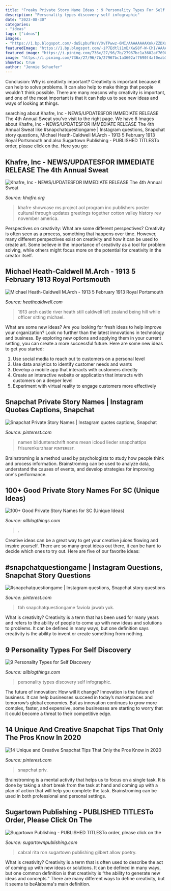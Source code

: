 ```yaml
---
title: "Freaky Private Story Name Ideas : 9 Personality Types For Self Discovery"
description: "Personality types discovery self infographic"
date: "2023-08-30"
categories:
- "ideas"
tags: ["ideas"]
images:
- "https://1.bp.blogspot.com/-du5LpbufHsY/XvTPwwz-6MI/AAAAAAAAXnk/ZZDXaH_-h3IZemtYVDcWELHsKWqY0uuqgCK4BGAsYHg/d/12.png"
featuredImage: "https://1.bp.blogspot.com/-iP7Edtli1mE/XwS8f-W-ChI/AAAAAAAAXz4/vxsctBRKm0EstUh8WSWM45N9ky-9HgFWgCK4BGAsYHg/d/12.jpg"
featured_image: "https://i.pinimg.com/736x/27/96/7b/27967bc1a3602af7690f4af0eab37b6a.jpg"
image: "https://i.pinimg.com/736x/27/96/7b/27967bc1a3602af7690f4af0eab37b6a.jpg"
ShowToc: true
author: "Jennie Schaefer"
---
```



Conclusion: Why is creativity important?
Creativity is important because it can help to solve problems. It can also help to make things that people wouldn't think possible. There are many reasons why creativity is important, and one of the most important is that it can help us to see new ideas and ways of looking at things.

	

		
searching about Khafre, Inc - NEWS/UPDATES﻿FOR IMMEDIATE RELEASE The 4th Annual Sweat you've visit to the right page. We have 8 Images about Khafre, Inc - NEWS/UPDATES﻿FOR IMMEDIATE RELEASE The 4th Annual Sweat like #snapchatquestiongame | Instagram questions, Snapchat story questions, Michael Heath-Caldwell M.Arch - 1913 5 February 1913 Royal Portsmouth and also Sugartown Publishing - PUBLISHED TITLESTo order, please click on the. Here you go:
		
    
## Khafre, Inc - NEWS/UPDATES﻿FOR IMMEDIATE RELEASE The 4th Annual Sweat

<img loading=lazy src="http://www.khafre.org/yahoo_site_admin/assets/images/SweatEquitySymposium_11x17poster_rev.273170753_std.jpg" onerror="this.onerror=null;this.src='https://tse3.mm.bing.net/th?id=OIP.8R6Axlz68WR3SwGYG6qGyAHaLc&amp;pid=15.1';" alt="Khafre, Inc - NEWS/UPDATES﻿FOR IMMEDIATE RELEASE The 4th Annual Sweat">

_Source: khafre.org_

>khafre showcase ms project aol program inc publishers poster cultural through updates greetings together cotton valley history rev november america. 

	

Perspectives on creativity: What are some different perspectives?
Creativity is often seen as a process, something that happens over time. However, many different perspectives exist on creativity and how it can be used to create art. Some believe in the importance of creativity as a tool for problem solving, while others might focus more on the potential for creativity in the creator itself.

    
## Michael Heath-Caldwell M.Arch - 1913 5 February 1913 Royal Portsmouth

<img loading=lazy src="http://www.heathcaldwell.com/yahoo_site_admin/assets/images/1913_Ormuz_Caslte.11722042_std.jpg" onerror="this.onerror=null;this.src='https://tse2.mm.bing.net/th?id=OIP.-AoFNRKxRNRXs2p3dh5m6gHaHk&amp;pid=15.1';" alt="Michael Heath-Caldwell M.Arch - 1913 5 February 1913 Royal Portsmouth">

_Source: heathcaldwell.com_

>1913 arch castle river heath still caldwell left zealand being hill while officer sitting michael. 

	

What are some new ideas?
Are you looking for fresh ideas to help improve your organization? Look no further than the latest innovations in technology and business. By exploring new options and applying them in your current setting, you can create a more successful future. Here are some new ideas to get you started: 
1. Use social media to reach out to customers on a personal level 
2. Use data analytics to identify customer needs and wants 
3. Develop a mobile app that interacts with customers directly 
4. Create an interactive website or application that interacts with customers on a deeper level 
5. Experiment with virtual reality to engage customers more effectively 

    
## Snapchat Private Story Names | Instagram Quotes Captions, Snapchat

<img loading=lazy src="https://i.pinimg.com/736x/95/3a/d6/953ad6e3e5775d8579d13c553c2f4c31.jpg" onerror="this.onerror=null;this.src='https://tse1.mm.bing.net/th?id=OIP.B_qAiLDQBDjlgV3odsLA8gHaMx&amp;pid=15.1';" alt="Snapchat Private Story Names | Instagram quotes captions, Snapchat">

_Source: pinterest.com_

>namen bildunterschrift noms mean icloud lieder snapchattips frisurenkurzhaar ᴘɪɴᴛᴇʀᴇsᴛ. 

	

Brainstroming is a method used by psychologists to study how people think and process information. Brainstroming can be used to analyze data, understand the causes of events, and develop strategies for improving one's performance.

    
## 100+ Good Private Story Names For SC (Unique Ideas)

<img loading=lazy src="https://1.bp.blogspot.com/-du5LpbufHsY/XvTPwwz-6MI/AAAAAAAAXnk/ZZDXaH_-h3IZemtYVDcWELHsKWqY0uuqgCK4BGAsYHg/d/12.png" onerror="this.onerror=null;this.src='https://tse3.mm.bing.net/th?id=OIP.oBaMzXEdSwJwxZmPQCF3DwHaRO&amp;pid=15.1';" alt="100+ Good Private Story Names for SC (Unique Ideas)">

_Source: allblogthings.com_

>. 

	

Creative ideas can be a great way to get your creative juices flowing and inspire yourself. There are so many great ideas out there, it can be hard to decide which ones to try out. Here are five of our favorite ideas: 

    
## #snapchatquestiongame | Instagram Questions, Snapchat Story Questions

<img loading=lazy src="https://i.pinimg.com/736x/27/96/7b/27967bc1a3602af7690f4af0eab37b6a.jpg" onerror="this.onerror=null;this.src='https://tse1.mm.bing.net/th?id=OIP.RtBOKkcYLj2O9gjXnnJyvQHaKe&amp;pid=15.1';" alt="#snapchatquestiongame | Instagram questions, Snapchat story questions">

_Source: pinterest.com_

>tbh snapchatquestiongame faviola jawab yuk. 

	

What is creativity?
Creativity is a term that has been used for many years and refers to the ability of people to come up with new ideas and solutions to problems. It can be defined in many ways, but one definition says creativity is the ability to invent or create something from nothing.

    
## 9 Personality Types For Self Discovery

<img loading=lazy src="https://1.bp.blogspot.com/-iP7Edtli1mE/XwS8f-W-ChI/AAAAAAAAXz4/vxsctBRKm0EstUh8WSWM45N9ky-9HgFWgCK4BGAsYHg/d/12.jpg" onerror="this.onerror=null;this.src='https://tse2.mm.bing.net/th?id=OIP.kmdZq5qglsZcbOjxsC14nQHaLG&amp;pid=15.1';" alt="9 Personality Types for Self Discovery">

_Source: allblogthings.com_

>personality types discovery self infographic. 

	

The future of innovation: How will it change?
Innovation is the future of business. It can help businesses succeed in today’s marketplaces and tomorrow’s global economies. But as innovation continues to grow more complex, faster, and expensive, some businesses are starting to worry that it could become a threat to their competitive edge.

    
## 14 Unique And Creative Snapchat Tips That Only The Pros Know In 2020

<img loading=lazy src="https://i.pinimg.com/736x/7a/44/e4/7a44e431c53c7d05aef666c2c8117709.jpg" onerror="this.onerror=null;this.src='https://tse1.mm.bing.net/th?id=OIP.q9vPcJCPU45SrKdgZLt7QgHaQB&amp;pid=15.1';" alt="14 Unique and Creative Snapchat Tips That Only the Pros Know in 2020">

_Source: pinterest.com_

>snapchat priv. 

	

Brainstroming is a mental activity that helps us to focus on a single task. It is done by taking a short break from the task at hand and coming up with a plan of action that will help you complete the task. Brainstroming can be used in both professional and personal settings.

    
## Sugartown Publishing - PUBLISHED TITLESTo Order, Please Click On The

<img loading=lazy src="http://sugartownpublishing.com/yahoo_site_admin/assets/images/1b_Author_photo_Ron_Cabral.63113149_std.jpg" onerror="this.onerror=null;this.src='https://tse3.mm.bing.net/th?id=OIP.KPuxpa3iDx0h8TYj5KzAhQAAAA&amp;pid=15.1';" alt="Sugartown Publishing - PUBLISHED TITLESTo order, please click on the">

_Source: sugartownpublishing.com_

>cabral rita ron sugartown publishing gilbert allow poetry. 

	

What is creativity?
Creativity is a term that is often used to describe the act of coming up with new ideas or solutions. It can be defined in many ways, but one common definition is that creativity is “the ability to generate new ideas and concepts.” There are many different ways to define creativity, but it seems to beAlabama's main definition.

